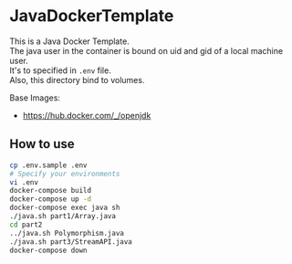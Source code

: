 # JavaDockerTemplate

This is a Java Docker Template.  
The java user in the container is bound on uid and gid of a local machine user.  
It's to specified in `.env` file.  
Also, this directory bind to volumes.  

Base Images:

- <https://hub.docker.com/_/openjdk>

## How to use

```sh
cp .env.sample .env
# Specify your environments
vi .env
docker-compose build
docker-compose up -d
docker-compose exec java sh
./java.sh part1/Array.java
cd part2
../java.sh Polymorphism.java
./java.sh part3/StreamAPI.java
docker-compose down
```
